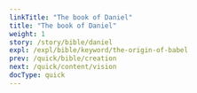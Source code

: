 ```yaml
---
linkTitle: "The book of Daniel"
title: "The book of Daniel"
weight: 1
story: /story/bible/daniel
expl: /expl/bible/keyword/the-origin-of-babel
prev: /quick/bible/creation
next: /quick/content/vision
docType: quick
---
```



